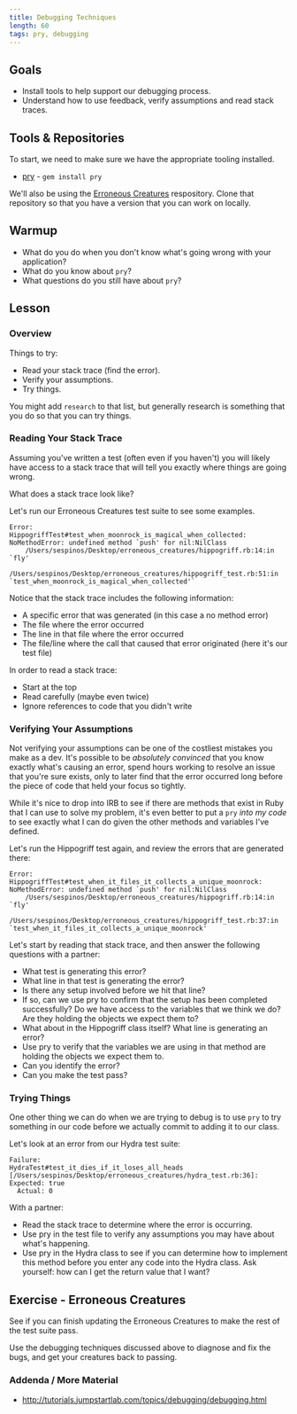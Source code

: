 ```yaml
---
title: Debugging Techniques
length: 60
tags: pry, debugging
---
```


## Goals

* Install tools to help support our debugging process.
* Understand how to use feedback, verify assumptions and read stack traces.

## Tools & Repositories

To start, we need to make sure we have the appropriate tooling installed.

* [pry](https://github.com/pry/pry) - `gem install pry`

We'll also be using the [Erroneous Creatures](https://github.com/turingschool-examples/erroneous_creatures) respository. Clone that repository so that you have a version that you can work on locally.

## Warmup

* What do you do when you don't know what's going wrong with your application?
* What do you know about `pry`?
* What questions do you still have about `pry`?

## Lesson

### Overview

Things to try:

* Read your stack trace (find the error).
* Verify your assumptions.
* Try things.

You might add `research` to that list, but generally research is something that you do so that you can try things.

### Reading Your Stack Trace

Assuming you've written a test (often even if you haven't) you will likely have access to a stack trace that will tell you exactly where things are going wrong.

What does a stack trace look like?

Let's run our Erroneous Creatures test suite to see some examples.

```
Error:
HippogriffTest#test_when_moonrock_is_magical_when_collected:
NoMethodError: undefined method `push' for nil:NilClass
    /Users/sespinos/Desktop/erroneous_creatures/hippogriff.rb:14:in `fly'
        /Users/sespinos/Desktop/erroneous_creatures/hippogriff_test.rb:51:in `test_when_moonrock_is_magical_when_collected'`
```

Notice that the stack trace includes the following information:

* A specific error that was generated (in this case a no method error)
* The file where the error occurred
* The line in that file where the error occurred
* The file/line where the call that caused that error originated (here it's our test file)

In order to read a stack trace:

* Start at the top
* Read carefully (maybe even twice)
* Ignore references to code that you didn't write

### Verifying Your Assumptions

Not verifying your assumptions can be one of the costliest mistakes you make as a dev. It's possible to be *absolutely convinced* that you know exactly what's causing an error, spend hours working to resolve an issue that you're sure exists, only to later find that the error occurred long before the piece of code that held your focus so tightly.

While it's nice to drop into IRB to see if there are methods that exist in Ruby that I can use to solve my problem, it's even better to put a `pry` *into my code* to see exactly what I can do given the other methods and variables I've defined.

Let's run the Hippogriff test again, and review the errors that are generated there:

```
Error:
HippogriffTest#test_when_it_files_it_collects_a_unique_moonrock:
NoMethodError: undefined method `push' for nil:NilClass
    /Users/sespinos/Desktop/erroneous_creatures/hippogriff.rb:14:in `fly'
    /Users/sespinos/Desktop/erroneous_creatures/hippogriff_test.rb:37:in `test_when_it_files_it_collects_a_unique_moonrock'
```

Let's start by reading that stack trace, and then answer the following questions with a partner:

* What test is generating this error?
* What line in that test is generating the error?
* Is there any setup involved before we hit that line?
* If so, can we use pry to confirm that the setup has been completed successfully? Do we have access to the variables that we think we do? Are they holding the objects we expect them to?
* What about in the Hippogriff class itself? What line is generating an error?
* Use pry to verify that the variables we are using in that method are holding the objects we expect them to.
* Can you identify the error?
* Can you make the test pass?

### Trying Things

One other thing we can do when we are trying to debug is to use `pry` to try something in our code before we actually commit to adding it to our class.

Let's look at an error from our Hydra test suite:

```
Failure:
HydraTest#test_it_dies_if_it_loses_all_heads [/Users/sespinos/Desktop/erroneous_creatures/hydra_test.rb:36]:
Expected: true
  Actual: 0
```

With a partner:

* Read the stack trace to determine where the error is occurring.
* Use pry in the test file to verify any assumptions you may have about what's happening.
* Use pry in the Hydra class to see if you can determine how to implement this method before you enter any code into the Hydra class. Ask yourself: how can I get the return value that I want?

## Exercise - Erroneous Creatures

See if you can finish updating the Erroneous Creatures to make the rest of the test suite pass.

Use the debugging techniques discussed above to diagnose and fix the bugs, and get your creatures back to passing.

### Addenda / More Material

* http://tutorials.jumpstartlab.com/topics/debugging/debugging.html
